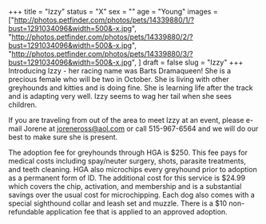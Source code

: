+++
title = "Izzy"
status = "X"
sex = ""
age = "Young"
images = ["http://photos.petfinder.com/photos/pets/14339880/1/?bust=1291034096&width=500&-x.jpg",
"http://photos.petfinder.com/photos/pets/14339880/2/?bust=1291034096&width=500&-x.jpg",
"http://photos.petfinder.com/photos/pets/14339880/3/?bust=1291034096&width=500&-x.jpg",
]
draft = false
slug = "Izzy"
+++
Introducing Izzy - her racing name was Barts Dramaqueen!  She is a precious female who will be two in October.  She is living with other greyhounds and kitties and is doing fine.  She is learning life after the track and is adapting very well.  Izzy seems to wag her tail when she sees children.


  If you are traveling from out of the area to meet Izzy at an event, please e-mail Jorene at joreneross@aol.com or call 515-967-6564 and we will do our best to make sure she is present.

The adoption fee for greyhounds through HGA is $250. This fee pays for medical costs including spay/neuter surgery, shots, parasite treatments, and teeth cleaning.  HGA also microchips every greyhound prior to adoption as a permanent form of ID.  The additional cost for this service is $24.99 which covers the chip, activation, and membership and is a substantial savings over the usual cost for microchipping.  Each dog also comes with a special sighthound collar and leash set and muzzle. There is a $10 non-refundable application fee that is applied to an approved adoption.

